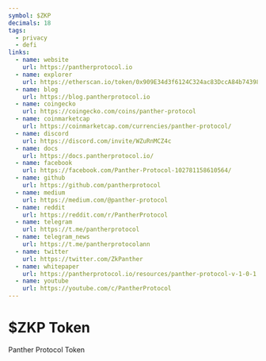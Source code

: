 ```yaml
---
symbol: $ZKP
decimals: 18
tags:
  - privacy
  - defi
links:
  - name: website
    url: https://pantherprotocol.io
  - name: explorer
    url: https://etherscan.io/token/0x909E34d3f6124C324ac83DccA84b74398a6fa173
  - name: blog
    url: https://blog.pantherprotocol.io
  - name: coingecko
    url: https://coingecko.com/coins/panther-protocol
  - name: coinmarketcap
    url: https://coinmarketcap.com/currencies/panther-protocol/
  - name: discord
    url: https://discord.com/invite/WZuRnMCZ4c
  - name: docs
    url: https://docs.pantherprotocol.io/
  - name: facebook
    url: https://facebook.com/Panther-Protocol-102781158610564/
  - name: github
    url: https://github.com/pantherprotocol
  - name: medium
    url: https://medium.com/@panther-protocol
  - name: reddit
    url: https://reddit.com/r/PantherProtocol
  - name: telegram
    url: https://t.me/pantherprotocol
  - name: telegram_news
    url: https://t.me/pantherprotocolann
  - name: twitter
    url: https://twitter.com/ZkPanther
  - name: whitepaper
    url: https://pantherprotocol.io/resources/panther-protocol-v-1-0-1.pdf
  - name: youtube
    url: https://youtube.com/c/PantherProtocol
---
```


# $ZKP Token

Panther Protocol Token
